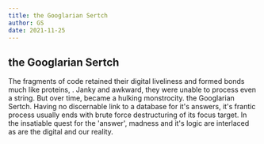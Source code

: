 ```yaml
---
title: the Googlarian Sertch
author: GS
date: 2021-11-25
---
```


## the Googlarian Sertch

The fragments of code retained their digital liveliness and formed bonds much like proteins, .
Janky and awkward, they were unable to process  even a string.
But over time, became a hulking monstrocity.
the Googlarian Sertch.
Having no discernable link to a database for it's answers, it's frantic process
usually ends with brute force destructuring of its focus target.
In the insatiable quest for the 'answer', madness and it's logic
are interlaced as are the digital and our reality.